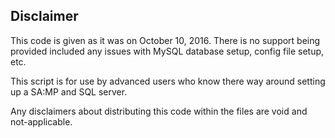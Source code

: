 ## Disclaimer

This code is given as it was on October 10, 2016. There is no support being provided included any issues with MySQL database setup, config file setup, etc. 

This script is for use by advanced users who know there way around setting up a SA:MP and SQL server. 

Any disclaimers about distributing this code within the files are void and not-applicable. 
